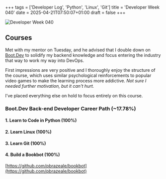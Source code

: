 +++
tags = ['Developer Log', 'Python', 'Linux', 'Git']
title = 'Developer Week 040'
date = 2025-04-21T07:50:07+01:00
draft = false
+++

![Developer Week 040](https://pbrazeale.github.io/images/devweek040.jpg)

## Courses

Met with my mentor on Tuesday, and he advised that I double down on [Boot.Dev](Boot.Dev) to solidify my backend knowledge and focus entering the industry that way to work my way into DevOps.

First impressions are very positive and I thoroughly enjoy the structure of the course, which uses similar psychological reinforcements to popular video games to make the learning process more addictive. _Not sure I needed further motivation, but it can't hurt._

I've placed everything else on hold to focus entirely on this course.

### Boot.Dev Back-end Developer Career Path (~17.78%)

#### 1. Learn to Code in Python (100%)

#### 2. Learn Linux (100%)

#### 3. Learn Git (100%)

#### 4. Build a Bookbot (100%)

[https://github.com/pbrazeale/bookbot](https://github.com/pbrazeale/bookbot)
